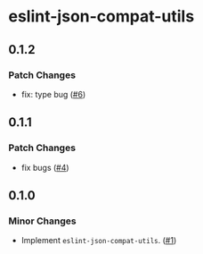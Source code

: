 # eslint-json-compat-utils

## 0.1.2

### Patch Changes

- fix: type bug ([#6](https://github.com/ota-meshi/eslint-json-compat-utils/pull/6))

## 0.1.1

### Patch Changes

- fix bugs ([#4](https://github.com/ota-meshi/eslint-json-compat-utils/pull/4))

## 0.1.0

### Minor Changes

- Implement `eslint-json-compat-utils`. ([#1](https://github.com/ota-meshi/eslint-json-compat-utils/pull/1))
